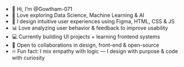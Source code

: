 - 👋 Hi, I’m @Gowtham-071  
- 🚀 Love exploring Data Science, Machine Learning & AI  
- 🧠 I design intuitive user experiences using Figma, HTML, CSS & JS  
- 📊 Love analyzing user behavior & feedback to improve usability  
- 💻 Currently building UI projects + learning frontend systems  
- 🤝 Open to collaborations in design, front-end & open-source  
- 🔥 Fun fact: I mix empathy with logic — I design with purpose & code with curiosity
